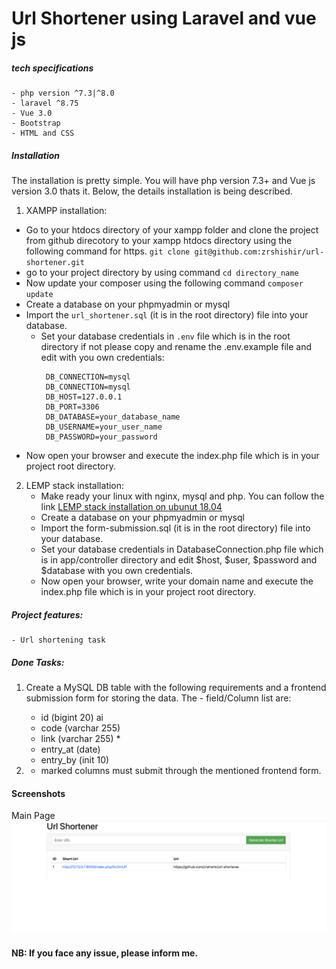 # Url Shortener using Laravel and vue js

##### tech specifications
    - php version ^7.3|^8.0
    - laravel ^8.75
    - Vue 3.0
    - Bootstrap
    - HTML and CSS 


##### Installation
The installation is pretty simple. You will have php version 7.3+ and Vue js version 3.0 thats it. Below, the details installation is being described.
1. XAMPP installation:
- Go to your htdocs directory of your xampp folder and clone the project from github direcotory to your xampp htdocs directory using the following command for https.
  ``git clone git@github.com:zrshishir/url-shortener.git``
- go to your project directory by using command ``cd directory_name``
- Now update your composer using the following command
  ``composer update``
- Create a database on your phpmyadmin or mysql
- Import the `url_shortener.sql` (it is in the root directory) file into your database.
    - Set your database credentials in `.env` file  which is in the root directory if not please copy and rename the .env.example file and edit  with you own credentials:
        ````
         DB_CONNECTION=mysql
         DB_CONNECTION=mysql
         DB_HOST=127.0.0.1
         DB_PORT=3306
         DB_DATABASE=your_database_name
         DB_USERNAME=your_user_name
         DB_PASSWORD=your_password
        ````
- Now open your browser and execute the index.php file which is in your project root directory.

2. LEMP stack installation:
    - Make ready your linux with nginx, mysql and php. You can follow the link [LEMP stack installation on ubunut 18.04](https://www.digitalocean.com/community/tutorials/how-to-install-linux-nginx-mysql-php-lemp-stack-ubuntu-18-04)
    - Create a database on your phpmyadmin or mysql
    - Import the form-submission.sql (it is in the root directory) file into your database.
    - Set your database credentials in DatabaseConnection.php file  which is in app/controller directory and edit $host, $user, $password and $database with you own credentials.
    - Now open your browser, write your domain name and execute the index.php file which is in your project root directory.


##### Project features:
    - Url shortening task


##### Done Tasks:
1. Create a MySQL DB table with the following requirements and a frontend submission form for storing the data. The - field/Column list are:
    - id (bigint 20) ai
    - code (varchar 255) 
    - link (varchar 255) *
    - entry_at (date)
    - entry_by (init 10)

2. * marked columns must submit through the mentioned frontend form.

#### Screenshots
Main Page
![Main page](/resources/image/home_page.png)


#### NB: If you face any issue, please inform me. 
